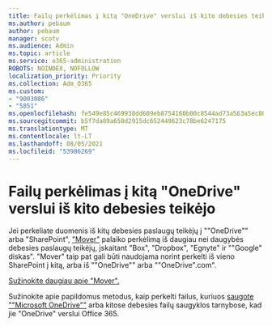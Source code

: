 ```yaml
---
title: Failų perkėlimas į kitą "OneDrive" verslui iš kito debesies teikėjo
ms.author: pebaum
author: pebaum
manager: scotv
ms.audience: Admin
ms.topic: article
ms.service: o365-administration
ROBOTS: NOINDEX, NOFOLLOW
localization_priority: Priority
ms.collection: Adm_O365
ms.custom:
- "9003086"
- "5851"
ms.openlocfilehash: fe549e85c469938dd609eb8754160b00c8544ad73a563a5ec80a918ceec508c6
ms.sourcegitcommit: b5f7da89a650d2915dc652449623c78be6247175
ms.translationtype: MT
ms.contentlocale: lt-LT
ms.lasthandoff: 08/05/2021
ms.locfileid: "53986269"
---
```

# <a name="move-files-into-onedrive-for-business-from-another-cloud-provider"></a>Failų perkėlimas į kitą "OneDrive" verslui iš kito debesies teikėjo

Jei perkeliate duomenis iš kitų debesies paslaugų teikėjų į ""OneDrive"" arba "SharePoint", ["Mover"](https://go.microsoft.com/fwlink/?linkid=2132453) palaiko perkėlimą iš daugiau nei daugybės debesies paslaugų teikėjų, įskaitant "Box", "Dropbox", "Egnyte" ir ""Google" diskas". "Mover" taip pat gali būti naudojama norint perkelti iš vieno SharePoint į kitą, arba iš ""OneDrive"" arba ""OneDrive".com".

[Sužinokite daugiau apie "Mover".](https://go.microsoft.com/fwlink/?linkid=2132453)

Sužinokite apie papildomus metodus, kaip perkelti failus, kuriuos [saugote ""Microsoft OneDrive""](https://support.microsoft.com/office/7fb28cad-7e25-451f-8b4b-2d1a71e5c0e9) arba kitose debesies failų saugyklos tarnybose, kad jie "OneDrive" verslui Office 365.
